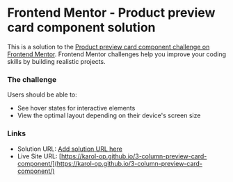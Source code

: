 # Frontend Mentor - Product preview card component solution

This is a solution to the [Product preview card component challenge on Frontend Mentor](https://www.frontendmentor.io/challenges/product-preview-card-component-GO7UmttRfa). Frontend Mentor challenges help you improve your coding skills by building realistic projects. 


### The challenge

Users should be able to:

- See hover states for interactive elements
- View the optimal layout depending on their device's screen size


### Links

- Solution URL: [Add solution URL here]()
- Live Site URL: [https://karol-op.github.io/3-column-preview-card-component/](https://karol-op.github.io/3-column-preview-card-component/)




